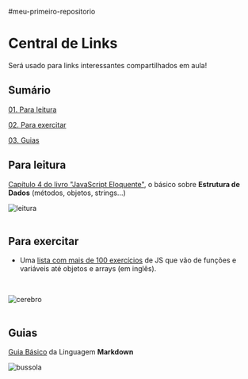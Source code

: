 #meu-primeiro-repositorio

# Central de Links
Será usado para links interessantes compartilhados em aula!

## Sumário
[01. Para leitura](#Para-leitura)

[02. Para exercitar](#Para-exercitar)

[03. Guias](#Guias)


## Para leitura 
[Capítulo 4 do livro "JavaScript Eloquente"](http://braziljs.github.io/eloquente-javascript/chapters/estrutura-de-dados/), o básico sobre **Estrutura de Dados** (métodos, objetos, strings...)
</br>

![leitura](https://i.ibb.co/0y0c19f/leitura.jpg)
</br>
</br>

## Para exercitar
- Uma [lista com mais de 100 exercícios](https://repl.it/community/classrooms/20690) de JS que vão de funções e variáveis até objetos e arrays (em inglês).
</br>

![cerebro](https://i.ibb.co/bPfxm61/cerebro.jpg)
</br>
</br>

## Guias
[Guia Básico](https://docs.pipz.com/central-de-ajuda/learning-center/guia-basico-de-markdown#open) da Linguagem **Markdown**
</br>

![bussola](https://i.ibb.co/mX3WWPB/bussola.jpg)
</br>
</br>
